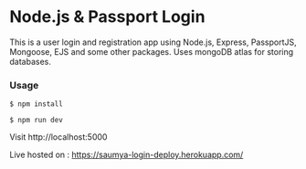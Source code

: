 # Node.js & Passport Login

This is a user login and registration app using Node.js, Express, PassportJS, Mongoose, EJS and some other packages.
Uses mongoDB atlas for storing databases.

### Usage

```
$ npm install
```
```
$ npm run dev
```
Visit http://localhost:5000

Live hosted on : https://saumya-login-deploy.herokuapp.com/

